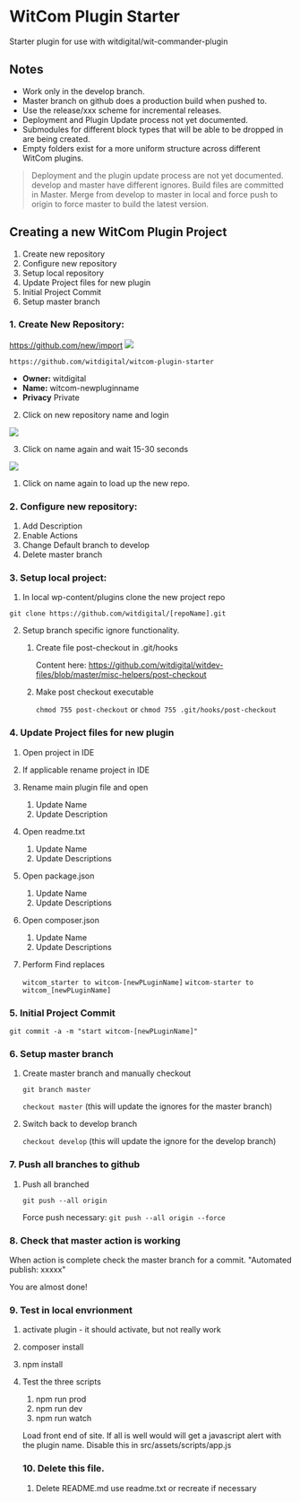 # WitCom Plugin Starter

Starter plugin for use with witdigital/wit-commander-plugin

## Notes

*  Work only in the develop branch.
*  Master branch on github does a production build when pushed to.
*  Use the release/xxx scheme for incremental releases.
*  Deployment and Plugin Update process not yet documented.<!--todo add deployment and plugin update docs-->
*  Submodules for different block types that will be able to be dropped in are being created.
*  Empty folders exist for a more uniform structure across different WitCom plugins.

>   Deployment and the plugin update process are not yet documented.<!--todo add deployment and plugin update docs-->
  develop and master have different ignores. Build files are committed in Master. Merge from develop to master in local and force push to origin to force master to build the latest version.
 
 
## Creating a new WitCom Plugin Project
1. Create new repository
2. Configure new repository
3. Setup local repository
4. Update Project files for new plugin
5. Initial Project Commit
6. Setup master branch



### 1. Create New Repository:

https://github.com/new/import
![](https://i.imgur.com/e9sHg99.jpg)

```https://github.com/witdigital/witcom-plugin-starter```

* **Owner:** witdigital
* **Name:** witcom-newpluginname
* **Privacy** Private


2. Click on new repository name and login

 ![](https://i.imgur.com/IlE1zcI.jpg)


3. Click on name again and wait 15-30 seconds

 ![](https://i.imgur.com/dfwPA1T.jpg)

1. Click on name again to load up the new repo.

### 2. Configure new repository:

1. Add Description
2. Enable Actions
3. Change Default branch to develop
4. Delete master branch

### 3. Setup local project:

1. In local wp-content/plugins clone the new project repo

```git clone https://github.com/witdigital/[repoName].git```

2. Setup branch specific ignore functionality.
    1. Create file post-checkout in .git/hooks

        Content here: https://github.com/witdigital/witdev-files/blob/master/misc-helpers/post-checkout

    2. Make post checkout executable 

        ```chmod 755 post-checkout``` or ```chmod 755 .git/hooks/post-checkout```

### 4. Update Project files for new plugin

1. Open project in IDE
2. If applicable rename project in IDE
3. Rename main plugin file and open
    1. Update Name
    2. Update Description
4. Open readme.txt
    1. Update Name
    2. Update Descriptions
5. Open package.json
    1. Update Name
    2. Update Descriptions
6. Open composer.json
    1. Update Name
    2. Update Descriptions
7. Perform Find replaces 

    ```witcom_starter to witcom-[newPLuginName]```
    ```witcom-starter to witcom_[newPLuginName]```

### 5. Initial Project Commit 

    git commit -a -m "start witcom-[newPLuginName]"
    
### 6. Setup master branch 

1. Create master branch and manually checkout

   ```git branch master```

    ```checkout master``` (this will update the ignores for the master branch)

2. Switch back to develop branch
 
    ```checkout develop``` (this will update the ignore for the develop branch)

### 7. Push all branches to github

1. Push all branched
    
    ```git push --all origin```
    
    Force push necessary: ```git push --all origin --force ```
    
    
### 8. Check that master action is working

When action is complete check the master branch for a commit. "Automated publish: xxxxx"

You are almost done!


### 9. Test in local envrionment

    
1. activate plugin - it should activate, but not really work
2. composer install
3. npm install
4. Test the three scripts
    1. npm run prod
    2. npm run dev
    3. npm run watch

    Load front end of site. If all is well would will get a javascript alert with the plugin name. Disable this in src/assets/scripts/app.js
    
    ### 10. Delete this file.
    1. Delete README.md use readme.txt or recreate if necessary



